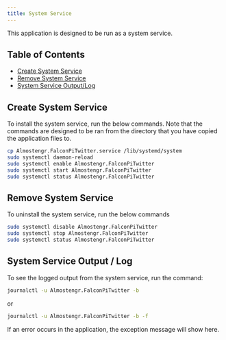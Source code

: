 ```yaml
---
title: System Service
---
```


This application is designed to be run as a system service.

## Table of Contents

* [Create System Service](#create-system-service)
* [Remove System Service](#remove-system-service)
* [System Service Output/Log](#system-service-output-log)

## Create System Service

To install the system service, run the below commands. Note that the commands are designed to be ran from 
the directory that you have copied the application files to.

```bash
cp Almostengr.FalconPiTwitter.service /lib/systemd/system
sudo systemctl daemon-reload
sudo systemctl enable Almostengr.FalconPiTwitter
sudo systemctl start Almostengr.FalconPiTwitter
sudo systemctl status Almostengr.FalconPiTwitter
```

## Remove System Service

To uninstall the system service, run the below commands

```sh
sudo systemctl disable Almostengr.FalconPiTwitter
sudo systemctl stop Almostengr.FalconPiTwitter
sudo systemctl status Almostengr.FalconPiTwitter
```

## System Service Output / Log

To see the logged output from the system service, run the command: 

```sh
journalctl -u Almostengr.FalconPiTwitter -b
```

or

```sh
journalctl -u Almostengr.FalconPiTwitter -b -f
```

If an error occurs in the application, the exception message will show here.